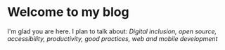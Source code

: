 # Welcome to my blog

I'm glad you are here. I plan to talk about: _Digital inclusion, open source, accessibility, productivity, good practices, web and mobile development_

